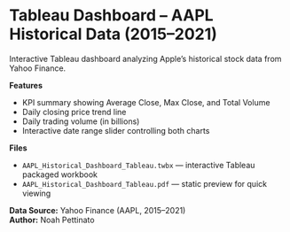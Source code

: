 # Tableau Dashboard – AAPL Historical Data (2015–2021)
Interactive Tableau dashboard analyzing Apple’s historical stock data from Yahoo Finance.

**Features**
- KPI summary showing Average Close, Max Close, and Total Volume
- Daily closing price trend line
- Daily trading volume (in billions)
- Interactive date range slider controlling both charts

**Files**
- `AAPL_Historical_Dashboard_Tableau.twbx` — interactive Tableau packaged workbook  
- `AAPL_Historical_Dashboard_Tableau.pdf` — static preview for quick viewing  

**Data Source:** Yahoo Finance (AAPL, 2015–2021)  
**Author:** Noah Pettinato
